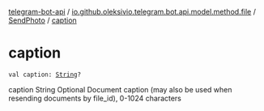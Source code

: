 [telegram-bot-api](../../index.md) / [io.github.oleksivio.telegram.bot.api.model.method.file](../index.md) / [SendPhoto](index.md) / [caption](./caption.md)

# caption

`val caption: `[`String`](https://kotlinlang.org/api/latest/jvm/stdlib/kotlin/-string/index.html)`?`

caption	String	Optional	Document caption (may also be used when resending documents by file_id), 0-1024 characters

